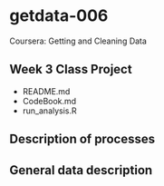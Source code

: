 getdata-006
===========

Coursera: Getting and Cleaning Data

## Week 3 Class Project

- README.md
- CodeBook.md
- run_analysis.R

## Description of processes

## General data description

